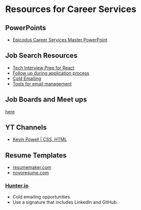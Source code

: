 # Resources for Career Services

## PowerPoints
* [Epicodus Career Services Master PowerPoint](https://docs.google.com/presentation/d/1PZE0OMnYMEK7b3babofYeS-4S7flGT8U49Y9b_COBk4/)

## Job Search Resources
* [Tech Interview Prep for React](https://www.learnhowtoprogram.com/react/react-fundamentals/technical-interview-preparation-react-fundamentals)
* [Follow up during application process](https://www.learnhowtoprogram.com/react/react-fundamentals/following-up-during-the-job-application-process)
* [Cold Emailing](https://www.learnhowtoprogram.com/react/react-fundamentals/expand-your-job-search-network-through-cold-emailing)
* [Tools for email management](https://www.learnhowtoprogram.com/react/react-fundamentals/tools-for-email-management)

## Job Boards and Meet ups
[here](https://www.learnhowtoprogram.com/internship-and-job-search/applying-for-internships-and-jobs/job-boards)

## YT Channels
* [Kevin Powell | CSS, HTML](https://www.youtube.com/kevinpowell)


## Resume Templates
* [resumemaker.com](https://discord.com/channels/683732812045484085/1029043457563557918/1063133230053720126)
* [novoresume.com](https://novoresume.com/resume-templates?utm_source=brand_america_oceania&utm_medium=google_ads&gclid=Cj0KCQiAic6eBhCoARIsANlox85sfAdazk2HX3SCJ4bpR1eJJ0UYJ6-T3S795rQwEvFJJOcLEBMEiPEaAkaaEALw_wcB)


### [Hunter.io](https://hunter.io/)
* Cold emailing opportunities.
* Use a signature that includes LinkedIn and GitHub.